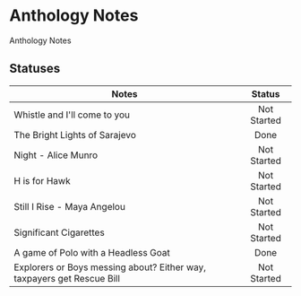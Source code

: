 # Anthology Notes
Anthology Notes

## Statuses

| Notes                              | Status        |
| -----------------------------------|:-------------:| 
| Whistle and I'll come to you       | Not Started   | 
| The Bright Lights of Sarajevo      | Done          |
| Night - Alice Munro                | Not Started   |
| H is for Hawk                                                          | Not Started   |
| Still I Rise - Maya Angelou                                           | Not Started   |
| Significant Cigarettes                                                | Not Started   |
| A game of Polo with a Headless Goat                                   | Done          |
| Explorers or Boys messing about? Either way, taxpayers get Rescue Bill| Not Started   |
